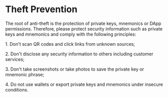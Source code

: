 # Theft Prevention

The root of anti-theft is the protection of private keys, mnemonics or DApp permissions. Therefore, please protect security information such as private keys and mnemonics and comply with the following principles:&#x20;

1\. Don't scan QR codes and click links from unknown sources;&#x20;

2\. Don't disclose any security information to others including customer services;&#x20;

3\. Don't take screenshots or take photos to save the private key or mnemonic phrase;&#x20;

4\. Do not use wallets or export private keys and mnemonics under insecure conditions.
